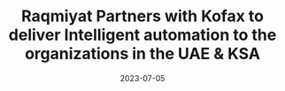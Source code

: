 ---
category:
- .nan
date: 2023-07-05
keyword_suggestion: ubuntu install docker
post_inspiration: https://www.zawya.com/en/press-release/companies-news/raqmiyat-partners-with-kofax-to-deliver-intelligent-automation-to-the-organizations-in-the-uae-and-ksa-pvcmjqn5
silot_terms: digital automation
title: Raqmiyat Partners with Kofax to deliver Intelligent <b>automation</b> to the
  organizations in the UAE &amp; KSA
---